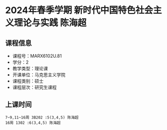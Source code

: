 # 2024年春季学期 新时代中国特色社会主义理论与实践 陈海超






## 课程信息

- 课程号：MARX6102U.81
- 学分：2
- 教学类型：理论课
- 开课单位：马克思主义学院
- 课程类别：硕士
- 课程层次：研究生课程

## 上课时间

```
7~9,11~16周 3B202 :5(3,4,5) 陈海超
16周 1302 :6(3,4,5) 陈海超
```

